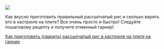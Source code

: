 <!--2025-06-11 20:04:35-->
<div class="yb">
  <div class="rss finecooking"><a href="https://finecooking.ru/recipe/kak-prigotovit-svarit-rassypchatyy-ris-v-kastryule-na-plite-na-garnir"><img src="https://finecooking.ru/images/recipe/kak-prigotovit-svarit-rassypchatyy-ris-v-kastryule-na-plite-na-garnir/photo/960w.jpg"></a><p>Как вкусно приготовить правильный рассыпчатый рис и сколько варить его в кастрюле на плите? Все очень просто и быстро! Следуйте пошаговому рецепту и получите отменный гарнир!</p>
 <p class="titl"><a href="https://finecooking.ru/recipe/kak-prigotovit-svarit-rassypchatyy-ris-v-kastryule-na-plite-na-garnir">Как приготовить (сварить) рассыпчатый рис в кастрюле на плите на гарнир</a></p></div>
</div>

